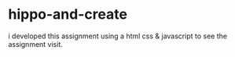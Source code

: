 # hippo-and-create
i developed this assignment using a html css &amp; javascript to see the assignment visit.

